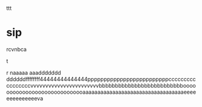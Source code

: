 ttt



# sip
rcvnbca

t

r
naaaaa                          aaaddddddd ddddddffffffff44444444444444pppppppppppppppppppppppppcccccccccccccccccvvvvvvvvvvvvvvvvvvvvvvvbbbbbbbbbbbbbbbbbbbbbbbbbbooooooooooooooooooooooooooooaaaaaaaaaaaaaaaaaaaaaaaaaaaaaaaaaaeeeeeeeeeeeeeeva   